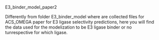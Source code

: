 E3_binder_model_paper2

Differently from folder E3_binder_model where are collected files for ACS_OMEGA paper for E3 ligase selectivity predictions, here you will find the data used for the modelization to be E3 ligase binder or no tunrespective for which ligase. 
